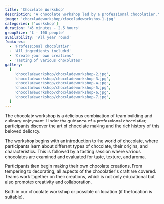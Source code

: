 ```yaml
---
title: 'Chocolate Workshop'
description: 'A chocolate workshop led by a professional chocolatier.'
image: 'chocoladeworkshop/chocoladeworkshop-1.jpg'
categories: ['workshop']
duration: '45 minutes - 2.5 hours'
groupSize: '8 - 100 people'
availability: 'All year round'
features:
  - 'Professional chocolatier'
  - 'All ingredients included'
  - 'Create your own creations'
  - 'Tasting of various chocolates'
gallery:
  [
    'chocoladeworkshop/chocoladeworkshop-2.jpg',
    'chocoladeworkshop/chocoladeworkshop-3.jpg',
    'chocoladeworkshop/chocoladeworkshop-4.jpg',
    'chocoladeworkshop/chocoladeworkshop-5.jpg',
    'chocoladeworkshop/chocoladeworkshop-6.jpg',
    'chocoladeworkshop/chocoladeworkshop-7.jpg',
  ]
---
```


The chocolate workshop is a delicious combination of team building and culinary enjoyment. Under the guidance of a professional chocolatier, participants discover the art of chocolate making and the rich history of this beloved delicacy.

The workshop begins with an introduction to the world of chocolate, where participants learn about different types of chocolate, their origins, and characteristics. This is followed by a tasting session where various chocolates are examined and evaluated for taste, texture, and aroma.

Participants then begin making their own chocolate creations. From tempering to decorating, all aspects of the chocolatier's craft are covered. Teams work together on their creations, which is not only educational but also promotes creativity and collaboration.

Both in our chocolate workshop or possible on location (if the location is suitable).
